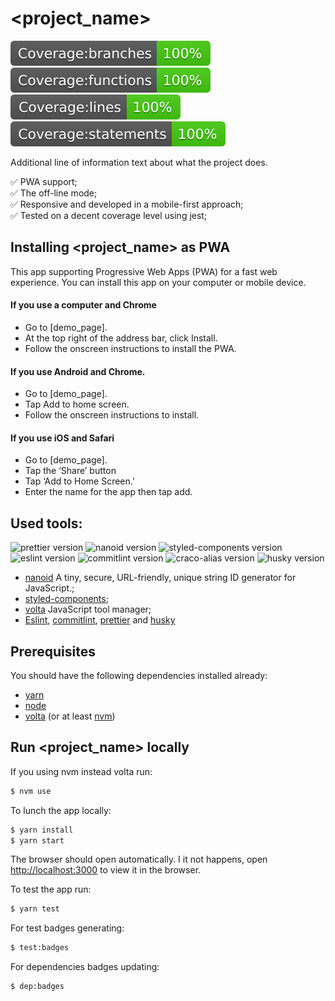 # <project_name>
![Coverage badge](./coverage/badge-branches.svg)
![Coverage badge](./coverage/badge-functions.svg)
![Coverage badge](./coverage/badge-lines.svg)
![Coverage badge](./coverage/badge-statements.svg)

Additional line of information text about what the project does.

:white_check_mark: PWA support; \
:white_check_mark: The off-line mode; \
:white_check_mark: Responsive and developed in a mobile-first approach; \
:white_check_mark: Tested on a decent coverage level using jest;

## Installing <project_name> as PWA
This app supporting Progressive Web Apps (PWA) for a fast web experience. 
You can install this app on your computer or mobile device.

#### If you use a computer and Chrome
- Go to [demo_page].
- At the top right of the address bar, click Install.
- Follow the onscreen instructions to install the PWA.

#### If you use Android and Chrome.
- Go to [demo_page].
- Tap Add to home screen.
- Follow the onscreen instructions to install.

#### If you use iOS and Safari
- Go to [demo_page].
- Tap the ‘Share’ button
- Tap ‘Add to Home Screen.’ 
- Enter the name for the app then tap add. 

## Used tools:
![prettier version](https://img.shields.io/badge/prettier-2.3.2-brightgreen)
![nanoid version](https://img.shields.io/badge/nanoid-3.1.23-brightgreen)
![styled-components version](https://img.shields.io/badge/styled--components-5.3.0-brightgreen) 
![eslint version](https://img.shields.io/badge/eslint-7.30.0-brightgreen) 
![commitlint version](https://img.shields.io/badge/commitlint-12.1.4-brightgreen) 
![craco-alias version](https://img.shields.io/badge/craco--alias-3.0.1-brightgreen) 
![husky version](https://img.shields.io/badge/husky-7.0.0-brightgreen)

- [nanoid](https://github.com/ai/nanoid) A tiny, secure, URL-friendly, unique string ID generator for JavaScript.;
- [styled-components](https://github.com/styled-components/styled-components);
- [volta](https://volta.sh/) JavaScript tool manager;
- [Eslint](https://github.com/eslint/eslint), [commitlint](https://github.com/conventional-changelog/commitlint), [prettier](https://github.com/prettier/prettier) and [husky](https://github.com/typicode/husky)

## Prerequisites
You should have the following dependencies installed already:

- [yarn](https://classic.yarnpkg.com/en/docs/install/#mac-stable)
- [node](https://nodejs.org/en/download/)
- [volta](https://github.com/volta-cli/volta) (or at least [nvm](https://github.com/nvm-sh/nvm))

## Run <project_name> locally
If you using nvm instead volta run:
```sh
$ nvm use
```
To lunch the app locally:
```sh
$ yarn install
$ yarn start
```
The browser should open automatically. 
I it not happens, open [http://localhost:3000](http://localhost:3000) to view it in the browser.

To test the app run:
```sh
$ yarn test
```

For test badges generating:
```sh
$ test:badges
```

For dependencies badges updating:
```sh
$ dep:badges
```
